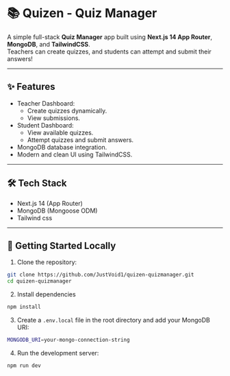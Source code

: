 # 📚 Quizen - Quiz Manager

A simple full-stack **Quiz Manager** app built using **Next.js 14 App Router**, **MongoDB**, and **TailwindCSS**.  
Teachers can create quizzes, and students can attempt and submit their answers!

---

## ✨ Features

- Teacher Dashboard:
  - Create quizzes dynamically.
  - View submissions.
- Student Dashboard:
  - View available quizzes.
  - Attempt quizzes and submit answers.
- MongoDB database integration.
- Modern and clean UI using TailwindCSS.

---

## 🛠️ Tech Stack

- Next.js 14 (App Router)
- MongoDB (Mongoose ODM)
- Tailwind css



---

## 🚀 Getting Started Locally

1. Clone the repository:

```bash
git clone https://github.com/JustVoid1/quizen-quizmanager.git
cd quizen-quizmanager
```


2. Install dependencies

```bash
npm install
```


3. Create a `.env.local` file in the root directory and add your MongoDB URI:
```bash
MONGODB_URI=your-mongo-connection-string
```

4. Run the development server:
```bash
npm run dev
```

